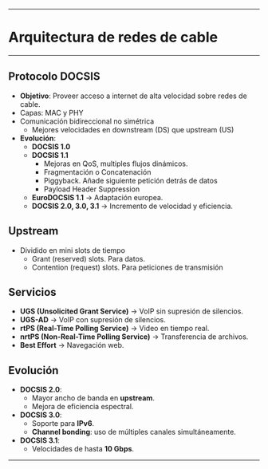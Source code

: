 
---
# Arquitectura de redes de cable
---
## Protocolo DOCSIS
- **Objetivo**: Proveer acceso a internet de alta velocidad sobre redes de cable.
- Capas: MAC y PHY
- Comunicación bidireccional no simétrica
	- Mejores velocidades en downstream (DS) que upstream (US)
- **Evolución**:
    - **DOCSIS 1.0**
    - **DOCSIS 1.1**
	    - Mejoras en QoS, multiples flujos dinámicos.
	    - Fragmentación o Concatenación
	    - Piggyback. Añade siguiente petición detrás de datos
	    - Payload Header Suppression
    - **EuroDOCSIS 1.1** → Adaptación europea.
    - **DOCSIS 2.0, 3.0, 3.1** → Incremento de velocidad y eficiencia.
## Upstream
- Dividido en mini slots de tiempo
	- Grant (reserved) slots. Para datos.
	- Contention (request) slots. Para peticiones de transmisión
## Servicios
- **UGS (Unsolicited Grant Service)** → VoIP sin supresión de silencios.
- **UGS-AD** → VoIP con supresión de silencios.
- **rtPS (Real-Time Polling Service)** → Video en tiempo real.
- **nrtPS (Non-Real-Time Polling Service)** → Transferencia de archivos.
- **Best Effort** → Navegación web.

## Evolución
- **DOCSIS 2.0**:
    - Mayor ancho de banda en **upstream**.
    - Mejora de eficiencia espectral.
- **DOCSIS 3.0**:
    - Soporte para **IPv6**.
    - **Channel bonding**: uso de múltiples canales simultáneamente.
- **DOCSIS 3.1**:
    - Velocidades de hasta **10 Gbps**.
---